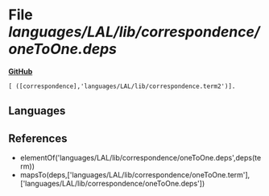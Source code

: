 # File _languages/LAL/lib/correspondence/oneToOne.deps_
**[GitHub](https://github.com/softlang/yas/blob/master/languages/LAL/lib/correspondence/oneToOne.deps)**
```
[ ([correspondence],'languages/LAL/lib/correspondence.term2')].
```

## Languages

## References
* elementOf('languages/LAL/lib/correspondence/oneToOne.deps',deps(term))
* mapsTo(deps,['languages/LAL/lib/correspondence/oneToOne.term'],['languages/LAL/lib/correspondence/oneToOne.deps'])
